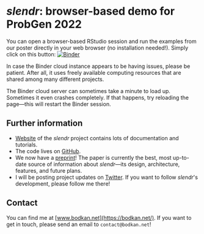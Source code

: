 # *slendr*: browser-based demo for ProbGen 2022

You can open a browser-based RStudio session and run the examples from our poster directly in your web browser (no installation needed!). Simply click on this button: [![Binder](https://mybinder.org/badge_logo.svg)](https://mybinder.org/v2/gh/bodkan/probgen2022/main?urlpath=rstudio)

In case the Binder cloud instance appears to be having issues, please be patient. After all, it uses freely available computing resources that are shared among many different projects.

The Binder cloud server can sometimes take a minute to load up. Sometimes it even crashes completely. If that happens, try reloading the page—this will restart the Binder session.

## Further information

-   [Website](https://www.slendr.net/) of the *slendr* project contains lots of documentation and tutorials.
-   The code lives on [GitHub](https://github.com/bodkan/slendr/).
-   We now have a [preprint](https://www.biorxiv.org/content/10.1101/2022.03.20.485041v1)! The paper is currently the best, most up-to-date source of information about *slendr*—its design, architecture, features, and future plans.
-   I will be posting project updates on [Twitter](https://twitter.com/dr_bodkan). If you want to follow *slendr*'s development, please follow me there!

## Contact

You can find me at [www.bodkan.net](https://bodkan.net/). If you want to get in touch, please send an email to `contact@bodkan.net`!
